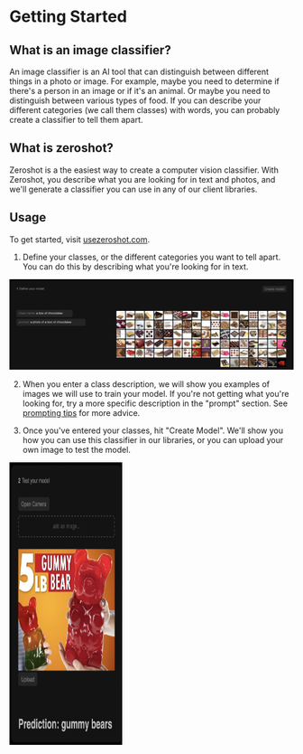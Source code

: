 # Getting Started

## What is an image classifier?

An image classifier is an AI tool that can distinguish between different things in a photo or image. For example, maybe you need to determine if there's a person in an image or if it's an animal. Or maybe you need to distinguish between various types of food. If you can describe your different categories (we call them classes) with words, you can probably create a classifier to tell them apart.

## What is zeroshot?

Zeroshot is a the easiest way to create a computer vision classifier. With Zeroshot, you describe what you are looking for in text and photos, and we'll generate a classifier you can use in any of our client libraries.

## Usage

To get started, visit [usezeroshot.com](https://www.usezeroshot.com).

1. Define your classes, or the different categories you want to tell apart. You can do this by describing what you're looking for in text.

![example prompt](images/example_prompt.png)

2. When you enter a class description, we will show you examples of images we will use to train your model. If you're not getting what you're looking for, try a more specific description in the "prompt" section. See [prompting tips](docs/prompting_tips.md) for more advice.

1. Once you've entered your classes, hit "Create Model". We'll show you how you can use this classifier in our libraries, or you can upload your own image to test the model.

<img src="images/example_result.png" width="200" height="500">
